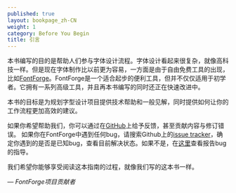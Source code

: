 ```yaml
---
published: true
layout: bookpage_zh-CN
weight: 1
category: Before You Begin
title: 引言
---
```


本书编写的目的是帮助人们参与字体设计流程。字体设计看起来很复杂，就像高科技一样。但是现在字体制作比以前更为容易，一方面是由于自由免费工具的出现，比如[FontForge]。FontForge是一个适合起步的便利工具，但并不仅仅适用于初学者。它拥有一系列高级工具，并且再本书编写的同时还正在快速改进中。

本书的目标是为规划字型设计项目提供技术帮助和一般见解，同时提供如何让你的工作流程更加高效的建议。

如果你希望帮助我们，你可以通过在[GitHub][on GitHub]上给予反馈，甚至贡献内容与修订错误。
如果你在FontForge中遇到任何bug，请搜索Github上的[issue tracker]，确定你遇到的是否是已知bug，查看目前解决状态。如果不是，在[这里][bug]查看报告bug的指导。

我们希望你能够享受阅读这本指南的过程，就像我们写的这本书一样。

*&mdash; FontForge项目贡献者*

[FontForge]: http://fontforge.github.io/
[on GitHub]: https://github.com/fontforge/designwithfontforge.com/
[issue tracker]: https://github.com/fontforge/fontforge/issues
[bug]: When_Things_Go_Wrong_With_Fontforge_Itself.html